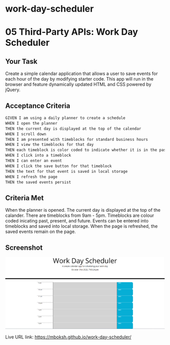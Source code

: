 # work-day-scheduler

# 05 Third-Party APIs: Work Day Scheduler

## Your Task

Create a simple calendar application that allows a user to save events for each hour of the day by modifying starter code. This app will run in the browser and feature dynamically updated HTML and CSS powered by jQuery.

## Acceptance Criteria

```md
GIVEN I am using a daily planner to create a schedule
WHEN I open the planner
THEN the current day is displayed at the top of the calendar
WHEN I scroll down
THEN I am presented with timeblocks for standard business hours
WHEN I view the timeblocks for that day
THEN each timeblock is color coded to indicate whether it is in the past, present, or future
WHEN I click into a timeblock
THEN I can enter an event
WHEN I click the save button for that timeblock
THEN the text for that event is saved in local storage
WHEN I refresh the page
THEN the saved events persist
```
## Criteria Met

When the planner is opened. The current day is displayed at the top of the calander. There are timeblocks from 9am - 5pm. Timeblocks are colour coded inicating past, present, and future. Events can be entered into timeblocks and saved into local storage. When the page is refreshed, the saved events remain on the page. 

## Screenshot
![](Screenshot_20221031_190350.png)

Live URL link: https://mboksh.github.io/work-day-scheduler/
